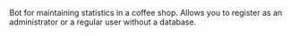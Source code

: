 Bot for maintaining statistics in a coffee shop. Allows you to register as an administrator or a regular user without a database.
